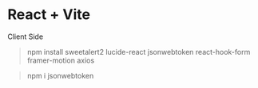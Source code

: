 # React + Vite

Client Side

> npm install sweetalert2 lucide-react jsonwebtoken react-hook-form framer-motion axios

> npm i jsonwebtoken

